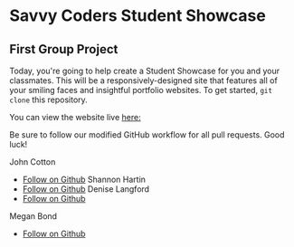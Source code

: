 # Savvy Coders Student Showcase
## First Group Project

Today, you're going to help create a Student Showcase for you and your classmates. This will be a responsively-designed site that features all of your smiling faces and insightful portfolio websites. To get started, `git clone` this repository.

You can view the website live [here:](http://twp3.netlify.com)

Be sure to follow our modified GitHub workflow for all pull requests. Good luck!

<!-- Example -->
John Cotton
+ [Follow on Github](https://github.com/thejohncotton)
Shannon Hartin
+ [Follow on Github](https://github.com/svhartin/)
Denise Langford
+ [Follow on Github](https://github.com/mdlangford)

Megan Bond
+ [Follow on Github](https://github.com/meganjoy/)
